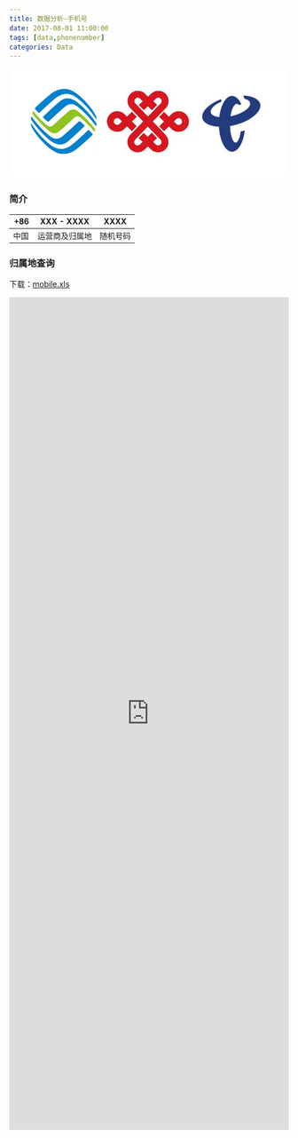 ```yaml
---
title: 数据分析-手机号
date: 2017-08-01 11:00:00
tags: [data,phonenumber]
categories: Data
---
```

<img src="https://raw.githubusercontent.com/Sadness96/sadness96.github.io/master/images/blog/data-PhoneNumber/PhoneLogo.png"/>

<!-- more -->
### 简介
<style>
table th:first-of-type {
	width: 30px;
}
</style>
| +86 | XXX - XXXX | XXXX |
| --- | --- | --- |
| 中国 | 运营商及归属地 | 随机号码 |

### 归属地查询
下载：[mobile.xls](https://raw.githubusercontent.com/Sadness96/sadness96.github.io/master/file/data-PhoneNumber/mobile.xls)
<iframe src="https://view.officeapps.live.com/op/view.aspx?src=https://raw.githubusercontent.com/Sadness96/sadness96.github.io/master/file/data-PhoneNumber/mobile.xlsb" style="width:100%; height:1500px;" frameborder="0"></iframe>